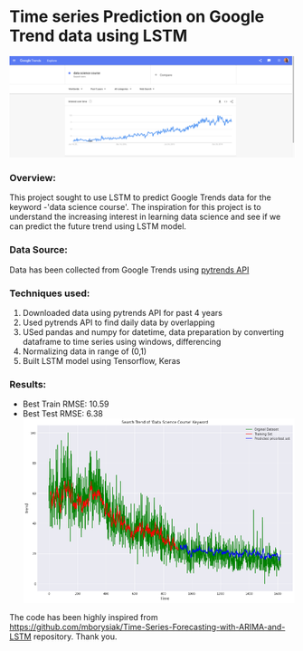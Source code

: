 # Time series Prediction on Google Trend data using LSTM
![](https://github.com/yashica95/LSTM-Google-Trend/blob/master/images/google_trend.png)
### Overview:
This project sought to use LSTM to predict Google Trends data for the keyword -'data science course'. The inspiration for this project is to understand the increasing interest in learning data science and see if we can predict the future trend using LSTM model.

### Data Source:
Data has been collected from Google Trends using [pytrends API](https://github.com/GeneralMills/pytrends)

### Techniques used:
1. Downloaded data using pytrends API for past 4 years
2. Used pytrends API to find daily data by overlapping 
3. USed pandas and numpy for datetime, data preparation by converting dataframe to time series using windows, differencing
4. Normalizing data in range of (0,1)
3. Built LSTM model using Tensorflow, Keras 

### Results:
- Best Train RMSE: 10.59
- Best Test RMSE: 6.38
![](https://github.com/yashica95/LSTM-Google-Trend/blob/master/images/predictions.png)


The code has been highly inspired from https://github.com/mborysiak/Time-Series-Forecasting-with-ARIMA-and-LSTM repository. Thank you. 

